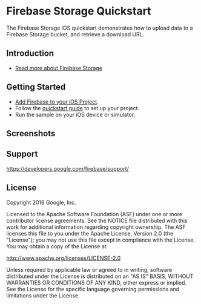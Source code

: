 Firebase Storage Quickstart
=============================

The Firebase Storage iOS quickstart demonstrates how to upload data to a Firebase Storage bucket, and retrieve a download URL.

Introduction
------------

- [Read more about Firebase Storage](https://developers.google.com/firebase)

Getting Started
---------------

- [Add Firebase to your iOS Project](https://developers.google.com/firebase/docs/ios/setup).
- Follow the [quickstart guide](https://developers.google.com/firebase) to set up your project.
- Run the sample on your iOS device or simulator.

Screenshots
-----------

Support
-------

https://developers.google.com/firebase/support/

License
-------

Copyright 2016 Google, Inc.

Licensed to the Apache Software Foundation (ASF) under one or more contributor
license agreements.  See the NOTICE file distributed with this work for
additional information regarding copyright ownership.  The ASF licenses this
file to you under the Apache License, Version 2.0 (the "License"); you may not
use this file except in compliance with the License.  You may obtain a copy of
the License at

  http://www.apache.org/licenses/LICENSE-2.0

Unless required by applicable law or agreed to in writing, software
distributed under the License is distributed on an "AS IS" BASIS, WITHOUT
WARRANTIES OR CONDITIONS OF ANY KIND, either express or implied.  See the
License for the specific language governing permissions and limitations under
the License.
